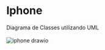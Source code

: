 # Iphone 

Diagrama de Classes utilizando UML <br><br>
![iphone drawio](https://github.com/Andre-Souza539/trilha-java-basico/assets/63268052/1b809518-20ad-4fd6-a9da-1cc99bfc2383)
